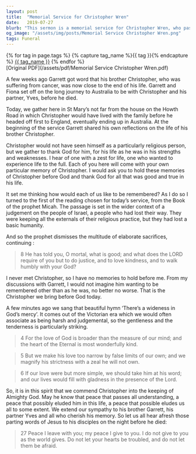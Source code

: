 ```yaml
---
layout: post
title:  "Memorial Service for Christopher Wren"
date:   2019-07-27
blurb: "This sermon is a memorial service for Christopher Wren, who passed away from cancer. The sermon reflects on Christopher's life, his journey from England to Australia, and his zest for life. It also discusses the importance of remembering the good and true in a person's life, and the peace that can be found in God's love."
og_image: "/assets/img/posts/Memorial Service Christopher Wren.png"
tags: Funeral
---    
```

<div class="tag-pills">
  {% for tag in page.tags %}
    {% capture tag_name %}{{ tag }}{% endcapture %}
    <a href="{{ site.baseurl }}/tag/{{ tag_name | slugify }}" class="tag-pill">{{ tag_name }}</a>
  {% endfor %}
</div>
[Original PDF](/assets/pdf/Memorial Service Christopher Wren.pdf)

A few weeks ago Garrett got word that his brother Christopher, who was suffering from cancer, was now close to the end of his life. Garrett and Fiona set off on the long journey to Australia to be with Christopher and his partner, Yves, before he died.

Today, we gather here in St Mary’s not far from the house on the Howth Road in which Christopher would have lived with the family before he headed off first to England, eventually ending up in Australia. At the beginning of the service Garrett shared his own reflections on the life of his brother Christopher.

Christopher would not have seen himself as a particularly religious person, but we gather to thank God for him, for his life as he was in his strengths and weaknesses. I hear of one with a zest for life, one who wanted to experience life to the full. Each of you here will come with your own particular memory of Christopher. I would ask you to hold these memories of Christopher before God and thank God for all that was good and true in his life.

It set me thinking how would each of us like to be remembered? As I do so I turned to the first of the reading chosen for today’s service, from the Book of the prophet Micah. The passage is set in the wider context of a judgement on the people of Israel, a people who had lost their way. They were keeping all the externals of their religious practice, but they had lost a basic humanity.

And so the prophet dismisses the multitude of elaborate sacrifices, continuing :

>8 He has told you, O mortal, what is good;
and what does the LORD require of you
but to do justice, and to love kindness,
and to walk humbly with your God?

I never met Christopher, so I have no memories to hold before me. From my discussions with Garrett, I would not imagine him wanting to be remembered other than as he was, no better no worse. That is the Christopher we bring before God today.

A few minutes ago we sang that beautiful hymn ‘There’s a wideness in God’s mercy’. It comes out of the Victorian era which we would often associate as being harsh and judgemental, so the gentleness and the tenderness is particularly striking.

>4 For the love of God is broader
than the measure of our mind;
and the heart of the Eternal
is most wonderfully kind.

>5 But we make his love too narrow
by false limits of our own;
and we magnify his strictness
with a zeal he will not own.

>6 If our love were but more simple,
we should take him at his word;
and our lives would fill with gladness
in the presence of the Lord.

So, it is in this spirit that we commend Christopher into the keeping of Almighty God. May he know that peace that passes all understanding, a peace that possibly eluded him in this life, a peace that possible eludes us all to some extent. We extend our sympathy to his brother Garrett, his partner Yves and all who cherish his memory. So let us all hear afresh those parting words of Jesus to his disciples on the night before he died:

>27 Peace I leave with you; my peace I give to you. I do not give to you as the world gives. Do not let your hearts be troubled, and do not let them be afraid.
